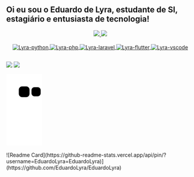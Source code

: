 ## Oi eu sou o Eduardo de Lyra, estudante de SI, estagiário e entusiasta de tecnologia!
<div align="center">
  <a href="https://github.com/EduardoLyra">
  <img height="180em" src="https://github-readme-stats.vercel.app/api?username=EduardoLyra&show_icons=true&theme=gruvbox&include_all_commits=true&count_private=true&locale=pt-br"/>
  <img height="180em" src="https://github-readme-stats.vercel.app/api/top-langs/?username=EduardoLyra&layout=compact&langs_count=7&theme=gruvbox&locale=pt-br"/>
</div>
<div align="center" style="display: inline_block"><br>
  <img align="center" alt="Lyra-python" height="40" width="50" src="https://cdn.jsdelivr.net/gh/devicons/devicon/icons/python/python-original.svg">
  <img align="center" alt="Lyra-php" height="40" width="50" src="https://cdn.jsdelivr.net/gh/devicons/devicon/icons/php/php-plain.svg">
  <img align="center" alt="Lyra-laravel" height="40" width="50" src="https://cdn.jsdelivr.net/gh/devicons/devicon/icons/laravel/laravel-plain.svg">
  <img align="center" alt="Lyra-flutter" height="40" width="50" src="https://cdn.jsdelivr.net/gh/devicons/devicon/icons/flutter/flutter-original.svg">
  <img align="center" alt="Lyra-vscode" height="40" width="50" src="https://cdn.jsdelivr.net/gh/devicons/devicon/icons/vscode/vscode-original.svg">
</div>
  
  ##
 
<div> 
  <a href = "mailto:eduardolyra14@gmail.com"><img src="https://img.shields.io/badge/-Gmail-%23333?style=for-the-badge&logo=gmail&logoColor=white" target="_blank"></a>
  <a href="https://www.linkedin.com/in/eduardo-lyra-99600a1b3/" target="_blank"><img src="https://img.shields.io/badge/-LinkedIn-%230077B5?style=for-the-badge&logo=linkedin&logoColor=white" target="_blank"></a> 
 
  ![Snake animation](https://github.com/EduardoLyra/EduardoLyra/blob/output/github-contribution-grid-snake.svg)
 
</div>
![Readme Card](https://github-readme-stats.vercel.app/api/pin/?username=EduardoLyra=EduardoLyra)](https://github.com/EduardoLyra/EduardoLyra)

